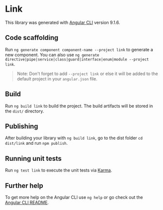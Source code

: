 # Link

This library was generated with [Angular CLI](https://github.com/angular/angular-cli) version 9.1.6.

## Code scaffolding

Run `ng generate component component-name --project link` to generate a new component. You can also use `ng generate directive|pipe|service|class|guard|interface|enum|module --project link`.
> Note: Don't forget to add `--project link` or else it will be added to the default project in your `angular.json` file. 

## Build

Run `ng build link` to build the project. The build artifacts will be stored in the `dist/` directory.

## Publishing

After building your library with `ng build link`, go to the dist folder `cd dist/link` and run `npm publish`.

## Running unit tests

Run `ng test link` to execute the unit tests via [Karma](https://karma-runner.github.io).

## Further help

To get more help on the Angular CLI use `ng help` or go check out the [Angular CLI README](https://github.com/angular/angular-cli/blob/master/README.md).
